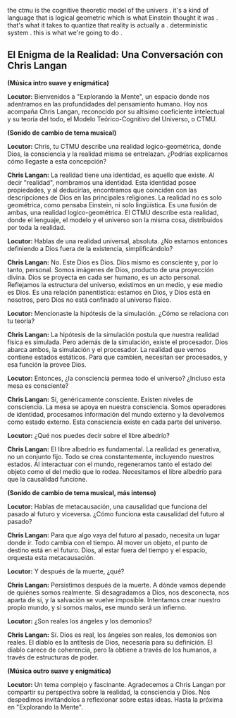 the ctmu is the cognitive theoretic model of the univers . it's a kind of language that is logical geometric which is what Einstein thought it was . that's what it takes to quantize that reality is actually a . deterministic system . this is what we're going to do .

## El Enigma de la Realidad: Una Conversación con Chris Langan

**(Música intro suave y enigmática)**

**Locutor:** Bienvenidos a "Explorando la Mente", un espacio donde nos adentramos en las profundidades del pensamiento humano. Hoy nos acompaña Chris Langan, reconocido por su altísimo coeficiente intelectual y su teoría del todo, el Modelo Teórico-Cognitivo del Universo, o CTMU.  

**(Sonido de cambio de tema musical)**

**Locutor:** Chris, tu CTMU describe una realidad logico-geométrica, donde Dios, la consciencia y la realidad misma se entrelazan.  ¿Podrías explicarnos cómo llegaste a esta concepción?

**Chris Langan:** La realidad tiene una identidad, es aquello que existe. Al decir "realidad", nombramos una identidad. Esta identidad posee propiedades, y al deducirlas, encontramos que coinciden con las descripciones de Dios en las principales religiones.  La realidad no es solo geométrica, como pensaba Einstein, ni solo lingüística. Es una fusión de ambas, una realidad logico-geométrica. El CTMU describe esta realidad, donde el lenguaje, el modelo y el universo son la misma cosa, distribuidos por toda la realidad.

**Locutor:**  Hablas de una realidad universal, absoluta. ¿No estamos entonces definiendo a Dios fuera de la existencia, simplificándolo?

**Chris Langan:** No. Este Dios es Dios. Dios mismo es consciente y, por lo tanto, personal. Somos imágenes de Dios, producto de una proyección divina.  Dios se proyecta en cada ser humano, es un acto personal.  Reflejamos la estructura del universo, existimos en un medio, y ese medio es Dios.  Es una relación panentística: estamos en Dios, y Dios está en nosotros, pero Dios no está confinado al universo físico.

**Locutor:**  Mencionaste la hipótesis de la simulación. ¿Cómo se relaciona con tu teoría?

**Chris Langan:** La hipótesis de la simulación postula que nuestra realidad física es simulada.  Pero además de la simulación, existe el procesador. Dios abarca ambos, la simulación y el procesador.  La realidad que vemos contiene estados estáticos.  Para que cambien, necesitan ser procesados, y esa función la provee Dios.

**Locutor:** Entonces, ¿la consciencia permea todo el universo? ¿Incluso esta mesa es consciente?

**Chris Langan:**  Sí, genéricamente consciente. Existen niveles de consciencia.  La mesa se apoya en nuestra consciencia.  Somos operadores de identidad, procesamos información del mundo externo y la devolvemos como estado externo.  Esta consciencia existe en cada parte del universo.

**Locutor:** ¿Qué nos puedes decir sobre el libre albedrío?

**Chris Langan:** El libre albedrío es fundamental.  La realidad es generativa, no un conjunto fijo.  Todo se crea constantemente, incluyendo nuestros estados.  Al interactuar con el mundo, regeneramos tanto el estado del objeto como el del medio que lo rodea.  Necesitamos el libre albedrío para que la causalidad funcione.

**(Sonido de cambio de tema musical, más intenso)**

**Locutor:**  Hablas de metacausación, una causalidad que funciona del pasado al futuro y viceversa. ¿Cómo funciona esta causalidad del futuro al pasado?

**Chris Langan:**  Para que algo vaya del futuro al pasado, necesita un lugar donde ir.  Todo cambia con el tiempo.  Al mover un objeto, el punto de destino está en el futuro.  Dios, al estar fuera del tiempo y el espacio, orquesta esta metacausación.

**Locutor:**  Y después de la muerte, ¿qué?

**Chris Langan:** Persistimos después de la muerte.  A dónde vamos depende de quiénes somos realmente.  Si desagradamos a Dios, nos desconecta, nos aparta de sí, y la salvación se vuelve imposible.  Intentamos crear nuestro propio mundo, y si somos malos, ese mundo será un infierno.

**Locutor:** ¿Son reales los ángeles y los demonios?

**Chris Langan:** Sí.  Dios es real, los ángeles son reales, los demonios son reales.  El diablo es la antítesis de Dios, necesaria para su definición.  El diablo carece de coherencia, pero la obtiene a través de los humanos, a través de estructuras de poder.


**(Música outro suave y enigmática)**

**Locutor:**  Un tema complejo y fascinante.  Agradecemos a Chris Langan por compartir su perspectiva sobre la realidad, la consciencia y Dios.  Nos despedimos invitándolos a reflexionar sobre estas ideas. Hasta la próxima en "Explorando la Mente".
